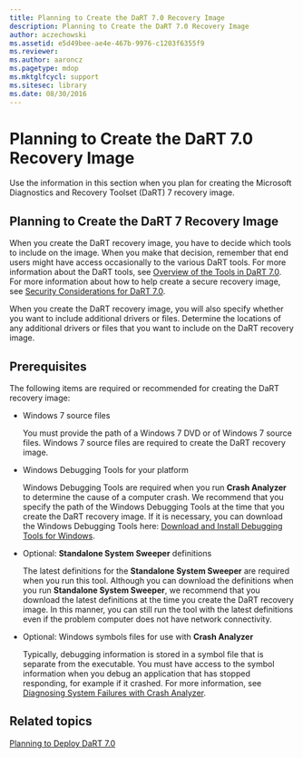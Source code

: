 ```yaml
---
title: Planning to Create the DaRT 7.0 Recovery Image
description: Planning to Create the DaRT 7.0 Recovery Image
author: aczechowski
ms.assetid: e5d49bee-ae4e-467b-9976-c1203f6355f9
ms.reviewer:
ms.author: aaroncz
ms.pagetype: mdop
ms.mktglfcycl: support
ms.sitesec: library
ms.date: 08/30/2016
---
```



# Planning to Create the DaRT 7.0 Recovery Image


Use the information in this section when you plan for creating the Microsoft Diagnostics and Recovery Toolset (DaRT) 7 recovery image.

## Planning to Create the DaRT 7 Recovery Image


When you create the DaRT recovery image, you have to decide which tools to include on the image. When you make that decision, remember that end users might have access occasionally to the various DaRT tools. For more information about the DaRT tools, see [Overview of the Tools in DaRT 7.0](overview-of-the-tools-in-dart-70-new-ia.md). For more information about how to help create a secure recovery image, see [Security Considerations for DaRT 7.0](security-considerations-for-dart-70-dart-7.md).

When you create the DaRT recovery image, you will also specify whether you want to include additional drivers or files. Determine the locations of any additional drivers or files that you want to include on the DaRT recovery image.

## Prerequisites


The following items are required or recommended for creating the DaRT recovery image:

-   Windows 7 source files

    You must provide the path of a Windows 7 DVD or of Windows 7 source files. Windows 7 source files are required to create the DaRT recovery image.

-   Windows Debugging Tools for your platform

    Windows Debugging Tools are required when you run **Crash Analyzer** to determine the cause of a computer crash. We recommend that you specify the path of the Windows Debugging Tools at the time that you create the DaRT recovery image. If it is necessary, you can download the Windows Debugging Tools here: [Download and Install Debugging Tools for Windows](https://go.microsoft.com/fwlink/?LinkId=99934).

-   Optional: **Standalone System Sweeper** definitions

    The latest definitions for the **Standalone System Sweeper** are required when you run this tool. Although you can download the definitions when you run **Standalone System Sweeper**, we recommend that you download the latest definitions at the time you create the DaRT recovery image. In this manner, you can still run the tool with the latest definitions even if the problem computer does not have network connectivity.

-   Optional: Windows symbols files for use with **Crash Analyzer**

    Typically, debugging information is stored in a symbol file that is separate from the executable. You must have access to the symbol information when you debug an application that has stopped responding, for example if it crashed. For more information, see [Diagnosing System Failures with Crash Analyzer](diagnosing-system-failures-with-crash-analyzer--dart-7.md).

## Related topics


[Planning to Deploy DaRT 7.0](planning-to-deploy-dart-70.md)

 

 





